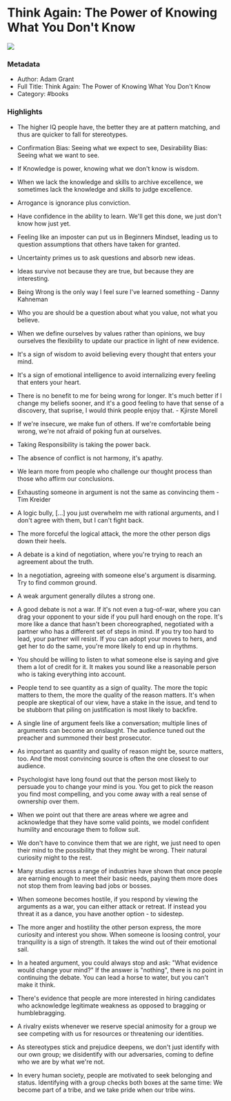 # Think Again: The Power of Knowing What You Don't Know

![](https://images-na.ssl-images-amazon.com/images/I/71K+FclxRdL.jpg)

### Metadata

- Author: Adam Grant
- Full Title: Think Again: The Power of Knowing What You Don't Know
- Category: #books

### Highlights

- The higher IQ people have, the better they are at pattern matching, and thus are quicker to fall for stereotypes.

- Confirmation Bias: Seeing what we expect to see, Desirability Bias: Seeing what we want to see.

- If Knowledge is power, knowing what we don't know is wisdom.

- When we lack the knowledge and skills to archive excellence, we sometimes lack the knowledge and skills to judge excellence.

- Arrogance is ignorance plus conviction.

- Have confidence in the ability to learn. We'll get this done, we just don't know how just yet.

- Feeling like an imposter can put us in Beginners Mindset, leading us to question assumptions that others have taken for granted.

- Uncertainty primes us to ask questions and absorb new ideas.

- Ideas survive not because they are true, but because they are interesting.

- Being Wrong is the only way I feel sure I've learned something - Danny Kahneman

- Who you are should be a question about what you value, not what you believe.

- When we define ourselves by values rather than opinions, we buy ourselves the flexibility to update our practice in light of new evidence.

- It's a sign of wisdom to avoid believing every thought that enters your mind.

- It's a sign of emotional intelligence to avoid internalizing every feeling that enters your heart.

- There is no benefit to me for being wrong for longer. It's much better if I change my beliefs sooner, and it's a good feeling to have that sense of a discovery, that suprise, I would think people enjoy that. - Kjirste Morell

- If we're insecure, we make fun of others. If we're comfortable being wrong, we're not afraid of poking fun at ourselves.

- Taking Responsibility is taking the power back.

- The absence of conflict is not harmony, it's apathy.

- We learn more from people who challenge our thought process than those who affirm our conclusions.

- Exhausting someone in argument is not the same as convincing them - Tim Kreider

- A logic bully, [...] you just overwhelm me with rational arguments, and I don't agree with them, but I can't fight back.

- The more forceful the logical attack, the more the other person digs down their heels.

- A debate is a kind of negotiation, where you're trying to reach an agreement about the truth.

- In a negotiation, agreeing with someone else's argument is disarming. Try to find common ground.

- A weak argument generally dilutes a strong one.

- A good debate is not a war. If it's not even a tug-of-war, where you can drag your opponent to your side if you pull hard enough on the rope. It's more like a dance that hasn't been choreographed, negotiated with a partner who has a different set of steps in mind. If you try too hard to lead, your partner will resist. If you can adopt your moves to hers, and get her to do the same, you're more likely to end up in rhythms.

- You should be willing to listen to what someone else is saying and give them a lot of credit for it. It makes you sound like a reasonable person who is taking everything into account.

- People tend to see quantity as a sign of quality. The more the topic matters to them, the more the quality of the reason matters. It's when people are skeptical of our view, have a stake in the issue, and tend  to be stubborn that piling on justification is most likely to backfire.

- A single line of argument feels like a conversation; multiple lines of arguments can become an onslaught. The audience tuned out the preacher and summoned their best prosecutor.

- As important as quantity and quality of reason might be, source matters, too. And the most convincing source is often the one closest to our audience.

- Psychologist have long found out that the person most likely to persuade you to change your mind is you. You get to pick the reason you find most compelling, and you come away with a real sense of ownership over them.

- When we point out that there are areas where we agree and acknowledge that they have some valid points, we model confident humility and encourage them to follow suit.

- We don't have to convince them that we are right, we just need to open their mind to the possibility that they might be wrong. Their natural curiosity might to the rest.

- Many studies across a range of industries have shown that once people are earning enough to meet their basic needs, paying them more does not stop them from leaving bad jobs or bosses.

- When someone becomes hostile, if you respond by viewing the arguments as a war, you can either attack or retreat. If instead you threat it as a dance, you have another option - to sidestep.

- The more anger and hostility the other person express, the more curiosity and interest you show. When someone is loosing control, your tranquility is a sign of strength. It takes the wind out of their emotional sail.

- In a heated argument, you could always stop and ask: "What evidence would change your mind?" If the answer is "nothing", there is no point in continuing the debate. You can lead a horse to water, but you can't make it think.

- There's evidence that people are more interested in hiring candidates who acknowledge legitimate weakness as opposed to bragging or humblebragging.

- A rivalry exists whenever we reserve special animosity for a group we see competing with us for resources or threatening our identities.

- As stereotypes stick and prejudice deepens, we don't just identify with our own group; we disidentify with our adversaries, coming to define who we are by what we're not.

- In every human society, people are motivated to seek belonging and status. Identifying with a group checks both boxes at the same time: We become part of a tribe, and we take pride when our tribe wins.

